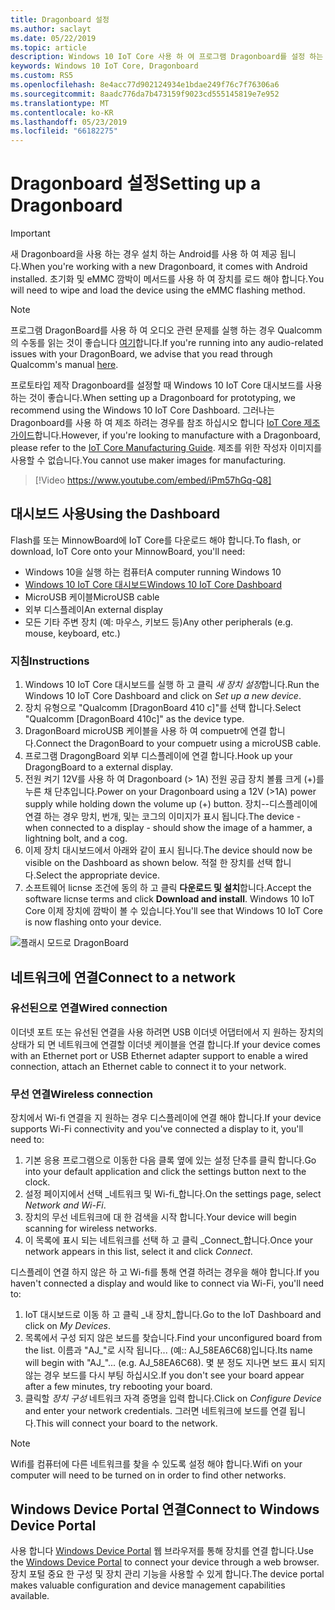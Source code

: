 ```yaml
---
title: Dragonboard 설정
ms.author: saclayt
ms.date: 05/22/2019
ms.topic: article
description: Windows 10 IoT Core 사용 하 여 프로그램 Dragonboard를 설정 하는 방법에 알아봅니다.
keywords: Windows 10 IoT Core, Dragonboard
ms.custom: RS5
ms.openlocfilehash: 8e4acc77d902124934e1bdae249f76c7f76306a6
ms.sourcegitcommit: 8aadc776da7b473159f9023cd555145819e7e952
ms.translationtype: MT
ms.contentlocale: ko-KR
ms.lasthandoff: 05/23/2019
ms.locfileid: "66182275"
---
```

# <a name="setting-up-a-dragonboard"></a><span data-ttu-id="b7f40-104">Dragonboard 설정</span><span class="sxs-lookup"><span data-stu-id="b7f40-104">Setting up a Dragonboard</span></span>

> [!IMPORTANT]
> <span data-ttu-id="b7f40-105">새 Dragonboard을 사용 하는 경우 설치 하는 Android를 사용 하 여 제공 됩니다.</span><span class="sxs-lookup"><span data-stu-id="b7f40-105">When you're working with a new Dragonboard, it comes with Android installed.</span></span> <span data-ttu-id="b7f40-106">초기화 및 eMMC 깜박이 메서드를 사용 하 여 장치를 로드 해야 합니다.</span><span class="sxs-lookup"><span data-stu-id="b7f40-106">You will need to wipe and load the device using the eMMC flashing method.</span></span>

> [!NOTE]
> <span data-ttu-id="b7f40-107">프로그램 DragonBoard를 사용 하 여 오디오 관련 문제를 실행 하는 경우 Qualcomm의 수동를 읽는 것이 좋습니다 [여기](https://developer.qualcomm.com/download/db410c/stereo-connector-and-audio-routing-application-note.pdf)합니다.</span><span class="sxs-lookup"><span data-stu-id="b7f40-107">If you're running into any audio-related issues with your DragonBoard, we advise that you read through Qualcomm's manual [here](https://developer.qualcomm.com/download/db410c/stereo-connector-and-audio-routing-application-note.pdf).</span></span> 

<span data-ttu-id="b7f40-108">프로토타입 제작 Dragonboard를 설정할 때 Windows 10 IoT Core 대시보드를 사용 하는 것이 좋습니다.</span><span class="sxs-lookup"><span data-stu-id="b7f40-108">When setting up a Dragonboard for prototyping, we recommend using the Windows 10 IoT Core Dashboard.</span></span> <span data-ttu-id="b7f40-109">그러나는 Dragonboard를 사용 하 여 제조 하려는 경우를 참조 하십시오 합니다 [IoT Core 제조 가이드](https://docs.microsoft.com/en-us/windows-hardware/manufacture/iot/iot-core-manufacturing-guide)합니다.</span><span class="sxs-lookup"><span data-stu-id="b7f40-109">However, if you're looking to manufacture with a Dragonboard, please refer to the [IoT Core Manufacturing Guide](https://docs.microsoft.com/en-us/windows-hardware/manufacture/iot/iot-core-manufacturing-guide).</span></span> <span data-ttu-id="b7f40-110">제조를 위한 작성자 이미지를 사용할 수 없습니다.</span><span class="sxs-lookup"><span data-stu-id="b7f40-110">You cannot use maker images for manufacturing.</span></span>
<br>
> [!Video https://www.youtube.com/embed/iPm57hGq-Q8]

## <a name="using-the-dashboard"></a><span data-ttu-id="b7f40-111">대시보드 사용</span><span class="sxs-lookup"><span data-stu-id="b7f40-111">Using the Dashboard</span></span>

<span data-ttu-id="b7f40-112">Flash를 또는 MinnowBoard에 IoT Core를 다운로드 해야 합니다.</span><span class="sxs-lookup"><span data-stu-id="b7f40-112">To flash, or download, IoT Core onto your MinnowBoard, you'll need:</span></span>
* <span data-ttu-id="b7f40-113">Windows 10을 실행 하는 컴퓨터</span><span class="sxs-lookup"><span data-stu-id="b7f40-113">A computer running Windows 10</span></span> 
* [<span data-ttu-id="b7f40-114">Windows 10 IoT Core 대시보드</span><span class="sxs-lookup"><span data-stu-id="b7f40-114">Windows 10 IoT Core Dashboard</span></span>](https://docs.microsoft.com/windows/iot-core/downloads)
* <span data-ttu-id="b7f40-115">MicroUSB 케이블</span><span class="sxs-lookup"><span data-stu-id="b7f40-115">MicroUSB cable</span></span>
* <span data-ttu-id="b7f40-116">외부 디스플레이</span><span class="sxs-lookup"><span data-stu-id="b7f40-116">An external display</span></span>
* <span data-ttu-id="b7f40-117">모든 기타 주변 장치 (예: 마우스, 키보드 등)</span><span class="sxs-lookup"><span data-stu-id="b7f40-117">Any other peripherals (e.g. mouse, keyboard, etc.)</span></span>

### <a name="instructions"></a><span data-ttu-id="b7f40-118">지침</span><span class="sxs-lookup"><span data-stu-id="b7f40-118">Instructions</span></span>

1. <span data-ttu-id="b7f40-119">Windows 10 IoT Core 대시보드를 실행 하 고 클릭 *새 장치 설정*합니다.</span><span class="sxs-lookup"><span data-stu-id="b7f40-119">Run the Windows 10 IoT Core Dashboard and click on *Set up a new device*.</span></span>
2. <span data-ttu-id="b7f40-120">장치 유형으로 "Qualcomm [DragonBoard 410 c]"를 선택 합니다.</span><span class="sxs-lookup"><span data-stu-id="b7f40-120">Select "Qualcomm [DragonBoard 410c]" as the device type.</span></span>
3. <span data-ttu-id="b7f40-121">DragonBoard microUSB 케이블을 사용 하 여 compuetr에 연결 합니다.</span><span class="sxs-lookup"><span data-stu-id="b7f40-121">Connect the DragonBoard to your compuetr using a microUSB cable.</span></span>
4. <span data-ttu-id="b7f40-122">프로그램 DragongBoard 외부 디스플레이에 연결 합니다.</span><span class="sxs-lookup"><span data-stu-id="b7f40-122">Hook up your DragongBoard to a external display.</span></span>
5. <span data-ttu-id="b7f40-123">전원 켜기 12V를 사용 하 여 Dragonboard (> 1A) 전원 공급 장치 볼륨 크게 (+)를 누른 채 단추입니다.</span><span class="sxs-lookup"><span data-stu-id="b7f40-123">Power on your Dragonboard using a 12V (>1A) power supply while holding down the volume up (+) button.</span></span> <span data-ttu-id="b7f40-124">장치--디스플레이에 연결 하는 경우 망치, 번개, 및는 코그의 이미지가 표시 됩니다.</span><span class="sxs-lookup"><span data-stu-id="b7f40-124">The device - when connected to a display - should show the image of a hammer, a lightning bolt, and a cog.</span></span>
6. <span data-ttu-id="b7f40-125">이제 장치 대시보드에서 아래와 같이 표시 됩니다.</span><span class="sxs-lookup"><span data-stu-id="b7f40-125">The device should now be visible on the Dashboard as shown below.</span></span> <span data-ttu-id="b7f40-126">적절 한 장치를 선택 합니다.</span><span class="sxs-lookup"><span data-stu-id="b7f40-126">Select the appropriate device.</span></span>
7. <span data-ttu-id="b7f40-127">소프트웨어 licnse 조건에 동의 하 고 클릭 **다운로드 및 설치**합니다.</span><span class="sxs-lookup"><span data-stu-id="b7f40-127">Accept the software licnse terms and click **Download and install**.</span></span> <span data-ttu-id="b7f40-128">Windows 10 IoT Core 이제 장치에 깜박이 볼 수 있습니다.</span><span class="sxs-lookup"><span data-stu-id="b7f40-128">You'll see that Windows 10 IoT Core is now flashing onto your device.</span></span>

![플래시 모드로 DragonBoard](../media/DeviceSetup/db4.png)

## <a name="connect-to-a-network"></a><span data-ttu-id="b7f40-130">네트워크에 연결</span><span class="sxs-lookup"><span data-stu-id="b7f40-130">Connect to a network</span></span>
### <a name="wired-connection"></a><span data-ttu-id="b7f40-131">유선된으로 연결</span><span class="sxs-lookup"><span data-stu-id="b7f40-131">Wired connection</span></span>
<span data-ttu-id="b7f40-132">이더넷 포트 또는 유선된 연결을 사용 하려면 USB 이더넷 어댑터에서 지 원하는 장치의 상태가 되 면 네트워크에 연결할 이더넷 케이블을 연결 합니다.</span><span class="sxs-lookup"><span data-stu-id="b7f40-132">If your device comes with an Ethernet port or USB Ethernet adapter support to enable a wired connection, attach an Ethernet cable to connect it to your network.</span></span>

### <a name="wireless-connection"></a><span data-ttu-id="b7f40-133">무선 연결</span><span class="sxs-lookup"><span data-stu-id="b7f40-133">Wireless connection</span></span>
<span data-ttu-id="b7f40-134">장치에서 Wi-fi 연결을 지 원하는 경우 디스플레이에 연결 해야 합니다.</span><span class="sxs-lookup"><span data-stu-id="b7f40-134">If your device supports Wi-Fi connectivity and you've connected a display to it, you'll need to:</span></span>

1. <span data-ttu-id="b7f40-135">기본 응용 프로그램으로 이동한 다음 클록 옆에 있는 설정 단추를 클릭 합니다.</span><span class="sxs-lookup"><span data-stu-id="b7f40-135">Go into your default application and click the settings button next to the clock.</span></span>
2. <span data-ttu-id="b7f40-136">설정 페이지에서 선택 _네트워크 및 Wi-fi_합니다.</span><span class="sxs-lookup"><span data-stu-id="b7f40-136">On the settings page, select _Network and Wi-Fi_.</span></span>
3. <span data-ttu-id="b7f40-137">장치의 무선 네트워크에 대 한 검색을 시작 합니다.</span><span class="sxs-lookup"><span data-stu-id="b7f40-137">Your device will begin scanning for wireless networks.</span></span>
4. <span data-ttu-id="b7f40-138">이 목록에 표시 되는 네트워크를 선택 하 고 클릭 _Connect_합니다.</span><span class="sxs-lookup"><span data-stu-id="b7f40-138">Once your network appears in this list, select it and click _Connect_.</span></span>

<span data-ttu-id="b7f40-139">디스플레이 연결 하지 않은 하 고 Wi-fi를 통해 연결 하려는 경우을 해야 합니다.</span><span class="sxs-lookup"><span data-stu-id="b7f40-139">If you haven't connected a display and would like to connect via Wi-Fi, you'll need to:</span></span>

1. <span data-ttu-id="b7f40-140">IoT 대시보드로 이동 하 고 클릭 _내 장치_합니다.</span><span class="sxs-lookup"><span data-stu-id="b7f40-140">Go to the IoT Dashboard and click on _My Devices_.</span></span>
2. <span data-ttu-id="b7f40-141">목록에서 구성 되지 않은 보드를 찾습니다.</span><span class="sxs-lookup"><span data-stu-id="b7f40-141">Find your unconfigured board from the list.</span></span> <span data-ttu-id="b7f40-142">이름과 "AJ_"로 시작 됩니다... (예:: AJ_58EA6C68)입니다.</span><span class="sxs-lookup"><span data-stu-id="b7f40-142">Its name will begin with "AJ_"... (e.g. AJ_58EA6C68).</span></span> <span data-ttu-id="b7f40-143">몇 분 정도 지나면 보드 표시 되지 않는 경우 보드를 다시 부팅 하십시오.</span><span class="sxs-lookup"><span data-stu-id="b7f40-143">If you don't see your board appear after a few minutes, try rebooting your board.</span></span>
3. <span data-ttu-id="b7f40-144">클릭할 _장치 구성_ 네트워크 자격 증명을 입력 합니다.</span><span class="sxs-lookup"><span data-stu-id="b7f40-144">Click on _Configure Device_ and enter your network credentials.</span></span> <span data-ttu-id="b7f40-145">그러면 네트워크에 보드를 연결 됩니다.</span><span class="sxs-lookup"><span data-stu-id="b7f40-145">This will connect your board to the network.</span></span>

> [!NOTE]
> <span data-ttu-id="b7f40-146">Wifi를 컴퓨터에 다른 네트워크를 찾을 수 있도록 설정 해야 합니다.</span><span class="sxs-lookup"><span data-stu-id="b7f40-146">Wifi on your computer will need to be turned on in order to find other networks.</span></span>

## <a name="connect-to-windows-device-portal"></a><span data-ttu-id="b7f40-147">Windows Device Portal 연결</span><span class="sxs-lookup"><span data-stu-id="b7f40-147">Connect to Windows Device Portal</span></span>

<span data-ttu-id="b7f40-148">사용 합니다 [Windows Device Portal](../manage-your-device/DevicePortal.md) 웹 브라우저를 통해 장치를 연결 합니다.</span><span class="sxs-lookup"><span data-stu-id="b7f40-148">Use the [Windows Device Portal](../manage-your-device/DevicePortal.md) to connect your device through a web browser.</span></span> <span data-ttu-id="b7f40-149">장치 포털 중요 한 구성 및 장치 관리 기능을 사용할 수 있게 합니다.</span><span class="sxs-lookup"><span data-stu-id="b7f40-149">The device portal makes valuable configuration and device management capabilities available.</span></span> 


